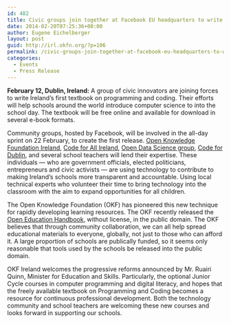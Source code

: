 ```yaml
---
id: 482
title: Civic groups join together at Facebook EU headquarters to write a coding textbook.
date: 2014-02-20T07:25:36+00:00
author: Eugene Eichelberger
layout: post
guid: http://irl.okfn.org/?p=106
permalink: /civic-groups-join-together-at-facebook-eu-headquarters-to-write-a-coding-textbook/
categories:
  - Events
  - Press Release
---
```

<p dir="ltr">
  <strong>February 12, Dublin, Ireland:</strong> A group of civic innovators are joining forces to write Ireland’s first textbook on programming and coding. Their efforts will help schools around the world introduce computer science to into the school day. The textbook will be free online and available for download in several e-book formats.
</p>

Community groups, hosted by Facebook, will be involved in the all-day sprint on 22 February, to create the first release. [Open Knowledge Foundation Ireland](http://irl.okfn.org/), [Code for All Ireland](https://ti.to/code-for-ireland/meetup-february-2014), [Open Data Science group](http://www.meetup.com/opendatascienceireland/), <a href="http://www.meetup.com/Code-for-Dublin/" target="_blank">Code for Dublin</a>, and several school teachers will lend their expertise. These individuals — who are government officials, elected politicians, entrepreneurs and civic activists — are using technology to contribute to making Ireland’s schools more transparent and accountable. Using local technical experts who volunteer their time to bring technology into the classroom with the aim to expand opportunities for all children.

The Open Knowledge Foundation (OKF) has pioneered this new technique for rapidly developing learning resources. The OKF recently released the <a href="http://booktype.okfn.org/open-education-handbook/_info/" target="_blank">Open Education Handbook</a>, without license, in the public domain. The OKF believes that through community collaboration, we can all help spread educational materials to everyone, globally, not just to those who can afford it. A large proportion of schools are publically funded, so it seems only reasonable that tools used by the schools be released into the public domain.

OKF Ireland welcomes the progressive reforms announced by Mr. Ruairi Quinn, Minister for Education and Skills. Particularly, the optional Junior Cycle courses in computer programming and digital literacy, and hopes that the freely available textbook on Programming and Coding becomes a resource for continuous professional development. Both the technology community and school teachers are welcoming these new courses and looks forward in supporting our schools.